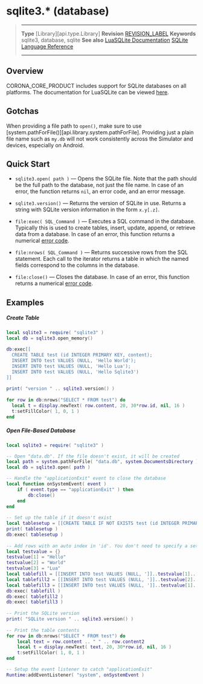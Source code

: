 # sqlite3.* (database)

> --------------------- ------------------------------------------------------------------------------------------
> __Type__              [Library][api.type.Library]
> __Revision__          [REVISION_LABEL](REVISION_URL)
> __Keywords__          sqlite3, database, sqlite
> __See also__          [LuaSQLite Documentation](http://lua.sqlite.org/index.cgi/doc/tip/doc/lsqlite3.wiki)
>								[SQLite Language Reference](https://www.sqlite.org/lang.html)
> --------------------- ------------------------------------------------------------------------------------------

## Overview

CORONA_CORE_PRODUCT includes support for SQLite databases on all platforms. The documentation for LuaSQLite can be viewed [here](http://lua.sqlite.org/index.cgi/doc/tip/doc/lsqlite3.wiki).


## Gotchas

When providing a file path to `open()`, make sure to use [system.pathForFile()][api.library.system.pathForFile]. Providing just a plain file name such as `my.db` will not work consistently across the Simulator and devices, especially on Android.


## Quick Start

* `sqlite3.open( path )` &mdash; Opens the SQLite file. Note that the path should be the full path to the database, not just the file name. In case of an error, the function returns `nil`, an error code, and an error message.

* `sqlite3.version()` &mdash; Returns the version of SQLite in use. Returns a string with SQLite version information in the form `x.y[.z]`.

* `file:exec( SQL_Command )` &mdash; Executes a SQL command in the database. Typically this is used to create tables, insert, update, append, or retrieve data from a database. In case of an error, this function returns a numerical [error&nbsp;code](http://lua.sqlite.org/index.cgi/doc/tip/doc/lsqlite3.wiki#numerical_error_and_result_codes).

* `file:nrows( SQL_Command )` &mdash; Returns successive rows from the SQL statement. Each call to the iterator returns a table in which the named fields correspond to the columns in the database. 

* `file:close()` &mdash; Closes the database. In case of an error, this function returns a numerical [error&nbsp;code](http://lua.sqlite.org/index.cgi/doc/tip/doc/lsqlite3.wiki#numerical_error_and_result_codes).


## Examples

##### Create Table

``````lua
local sqlite3 = require( "sqlite3" )
local db = sqlite3.open_memory()
 
db:exec[[
  CREATE TABLE test (id INTEGER PRIMARY KEY, content);
  INSERT INTO test VALUES (NULL, 'Hello World');
  INSERT INTO test VALUES (NULL, 'Hello Lua');
  INSERT INTO test VALUES (NULL, 'Hello Sqlite3')
]]
 
print( "version " .. sqlite3.version() )
 
for row in db:nrows("SELECT * FROM test") do
  local t = display.newText( row.content, 20, 30*row.id, nil, 16 )
  t:setFillColor( 1, 0, 1 )
end
``````

##### Open File-Based Database

``````lua
local sqlite3 = require( "sqlite3" )

-- Open "data.db". If the file doesn't exist, it will be created
local path = system.pathForFile( "data.db", system.DocumentsDirectory )
local db = sqlite3.open( path )   

-- Handle the "applicationExit" event to close the database
local function onSystemEvent( event )
	if ( event.type == "applicationExit" ) then              
		db:close()
	end
end
 
-- Set up the table if it doesn't exist
local tablesetup = [[CREATE TABLE IF NOT EXISTS test (id INTEGER PRIMARY KEY, content, content2);]]
print( tablesetup )
db:exec( tablesetup )
 
-- Add rows with an auto index in 'id'. You don't need to specify a set of values because we're populating all of them.
local testvalue = {}
testvalue[1] = "Hello"
testvalue[2] = "World"
testvalue[3] = "Lua"
local tablefill = [[INSERT INTO test VALUES (NULL, ']]..testvalue[1]..[[',']]..testvalue[2]..[['); ]]
local tablefill2 = [[INSERT INTO test VALUES (NULL, ']]..testvalue[2]..[[',']]..testvalue[1]..[['); ]]
local tablefill3 = [[INSERT INTO test VALUES (NULL, ']]..testvalue[1]..[[',']]..testvalue[3]..[['); ]]
db:exec( tablefill )
db:exec( tablefill2 )
db:exec( tablefill3 )
 
-- Print the SQLite version
print( "SQLite version " .. sqlite3.version() )
 
-- Print the table contents
for row in db:nrows("SELECT * FROM test") do
	local text = row.content .. " " .. row.content2
	local t = display.newText( text, 20, 30*row.id, nil, 16 )
	t:setFillColor( 1, 0, 1 )
end

-- Setup the event listener to catch "applicationExit"
Runtime:addEventListener( "system", onSystemEvent )
``````
